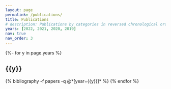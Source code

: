 ```yaml
---
layout: page
permalink: /publications/
title: Publications
# description: Publications by categories in reversed chronological order.  # generated by jekyll-scholar.
years: [2022, 2021, 2020, 2019]
nav: true
nav_order: 3
---
```

<!-- _pages/publications.md -->
<div class="publications">

{%- for y in page.years %}
  <h2 class="year">{{y}}</h2>
  {% bibliography -f papers -q @*[year={{y}}]* %}
{% endfor %}

</div>
